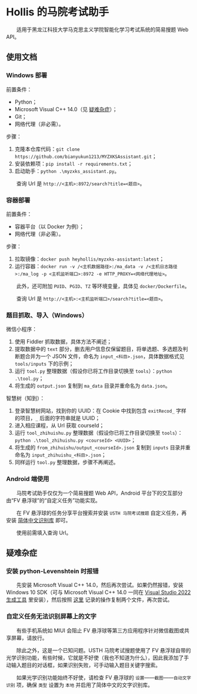 # Hollis 的马院考试助手

&emsp;&emsp;适用于黑龙江科技大学马克思主义学院智能化学习考试系统的简易搜题 Web API。

## 使用文档

### Windows 部署

前置条件：

- Python；
- Microsoft Visual C++ 14.0（见 [疑难杂症](https://github.com/bianyukun1213/MYZXKSAssistant#%E5%AE%89%E8%A3%85-python-levenshtein-%E6%97%B6%E6%8A%A5%E9%94%99)）；
- Git；
- 网络代理（非必需）。

步骤：

1. 克隆本仓库代码：`git clone https://github.com/bianyukun1213/MYZXKSAssistant.git`；
2. 安装依赖项：`pip install -r requirements.txt`；
3. 启动助手：`python .\myzxks_assistant.py`。

&emsp;&emsp;查询 Url 是 `http://<主机>:8972/search?title=<题目>`。

### 容器部署

前置条件：

- 容器平台（以 Docker 为例）；
- 网络代理（非必需）。

步骤：

1. 拉取镜像：`docker push heyhollis/myzxks-assistant:latest`；
2. 运行容器：`docker run -v /<主机数据路径>:/ma_data -v /<主机日志路径>:/ma_log -p <主机监听端口>:8972 -e HTTP_PROXY=<网络代理地址>`。

&emsp;&emsp;此外，还可附加 `PUID`、`PGID`、`TZ` 等环境变量，具体见 `docker/Dockerfile`。

&emsp;&emsp;查询 Url 是 `http://<主机>:<主机监听端口>/search?title=<题目>`。

### 题目抓取、导入（Windows）

微信小程序：

1. 使用 Fiddler 抓取数据，具体方法不阐述；
2. 提取数据中的 `text` 部分，删去用户信息仅保留题目，将单选题、多选题及判断题合并为一个 JSON 文件，命名为 `input_<科目>.json`，具体数据格式见 `tools/inputs` 下的示例；
3. 运行 `tool.py` 整理数据（假设你已将工作目录切换至 `tools`）：`python .\tool.py`；
4. 将生成的 `output.json` 复制到 `ma_data` 目录并重命名为 `data.json`。

智慧树（知到）：

1. 登录智慧树网站，找到你的 UUID：在 Cookie 中找到包含 `exitRecod_` 字样的项目，`_` 后面的字符串就是 UUID；
2. 进入相应课程，从 Url 获取 courseId；
3. 运行 `tool_zhihuishu.py` 整理数据（假设你已将工作目录切换至 `tools`）：`python .\tool_zhihuishu.py <courseId> <UUID>`；
4. 将生成的 `from_zhihuishu/output_<courseId>.json` 复制到 `inputs` 目录并重命名为 `input_zhihuishu_<科目>.json`；
5. 同样运行 `tool.py` 整理数据，步骤不再阐述。

### Android 端使用

&emsp;&emsp;马院考试助手仅仅为一个简易搜题 Web API，Android 平台下的交互部分由“FV 悬浮球”的“自定义任务”功能实现。

&emsp;&emsp;在 FV 悬浮球的任务分享平台搜索并安装 `USTH 马院考试搜题` 自定义任务，再安装 [简体中文识别库](https://github.com/bianyukun1213/MYZXKSAssistant#%E8%87%AA%E5%AE%9A%E4%B9%89%E4%BB%BB%E5%8A%A1%E6%97%A0%E6%B3%95%E8%AF%86%E5%88%AB%E5%B1%8F%E5%B9%95%E4%B8%8A%E7%9A%84%E6%96%87%E5%AD%97) 即可。

&emsp;&emsp;使用前需填入查询 Url。

## 疑难杂症

### 安装 python-Levenshtein 时报错

&emsp;&emsp;先安装 Microsoft Visual C++ 14.0，然后再次尝试。如果仍然报错，安装 Windows 10 SDK（可与 Microsoft Visual C++ 14.0 一同在 [Visual Studio 2022 生成工具](https://visualstudio.microsoft.com/zh-hans/downloads/) 里安装），然后按照 [这里](https://blog.csdn.net/kaever/article/details/106526610) 记录的操作复制两个文件，再次尝试。

### 自定义任务无法识别屏幕上的文字

&emsp;&emsp;有些手机系统如 MIUI 会阻止 FV 悬浮球等第三方应用程序针对微信截图或共享屏幕，请放行。

&emsp;&emsp;除此之外，这是一个已知问题。USTH 马院考试搜题使用了 FV 悬浮球自带的光学识别功能，有些时候，它就是不好使（我也不知道为什么），因此我添加了手动输入题目的对话框，如果识别失败，可手动输入题目关键字搜索。

&emsp;&emsp;如果光学识别功能始终不好使，请检查 FV 悬浮球的 `设置`——`截图`——`自动文字识别` 项，确保 `类型` 设置为 `本地` 并启用了简体中文的文字识别库。
